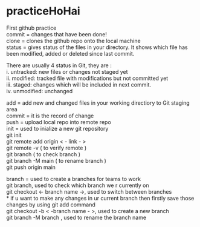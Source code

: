 # practiceHoHai
First github practice
<br> 
commit = changes that have been done! <br>
clone = clones the github repo onto the local machine
<br>
status = gives status of the  files in your directory. It shows which file has been modified, added or deleted since last commit.  <br>

There are usually 4 status in Git, they are : <br>
i.   untracked:  new files  or changes not staged yet <br>
ii.  modified:   tracked file with modifications but not committed yet <br>
iii. staged:     changes which will be included in next commit. <br>
iv.  unmodified:  unchanged <br>

add = add new and changed files in your working directiory to Git staging area <br>
commit = it is the record of change <br>
push = upload local repo into remote repo <br>
init = used to inialize a new  git repository <br>
        git init <br>
        git remote add origin < - link - > <br>
        git remote -v ( to verify remote ) <br>
        git branch ( to check branch ) <br>
        git branch -M main ( to rename branch ) <br>
        git push origin main <br>

branch = used to create a branches for teams to work <br>
        git branch, used to check which branch we r currently on <br>
        git checkout <- branch name ->, used to switch between branches <br>
        * if u want to make any changes in ur current branch then firstly save those changes  by using git add command <br>
        git checkout -b < -branch name - >, used to create a new branch <br>
        git branch -M branch , used to rename the branch name <br>